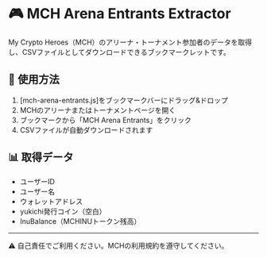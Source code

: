 # 🎮 MCH Arena Entrants Extractor

My Crypto Heroes（MCH）のアリーナ・トーナメント参加者のデータを取得し、CSVファイルとしてダウンロードできるブックマークレットです。

## 🔧 使用方法

1. [mch-arena-entrants.js]をブックマークバーにドラッグ&ドロップ
2. MCHのアリーナまたはトーナメントページを開く
3. ブックマークから「MCH Arena Entrants」をクリック
4. CSVファイルが自動ダウンロードされます

## 📊 取得データ

- ユーザーID
- ユーザー名  
- ウォレットアドレス
- yukichi発行コイン（空白）
- InuBalance（MCHINUトークン残高）

---

⚠️ 自己責任でご利用ください。MCHの利用規約を遵守してください。
